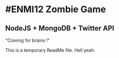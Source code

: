 # #ENMI12 Zombie Game

## NodeJS + MongoDB + Twitter API
"Craving for brains !"

This is a temporary ReadMe file. Hell yeah.